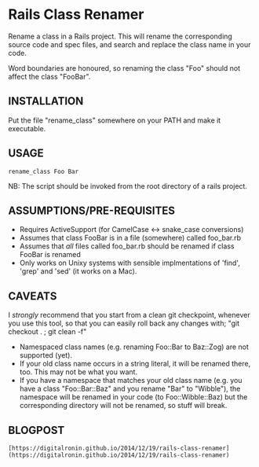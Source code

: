 # Rails Class Renamer

Rename a class in a Rails project. This will rename the corresponding source code and spec files, and search and replace the class name in your code.

Word boundaries are honoured, so renaming the class "Foo" should not affect the class "FooBar".

## INSTALLATION

Put the file "rename\_class" somewhere on your PATH and make it executable.

## USAGE

    rename_class Foo Bar

NB: The script should be invoked from the root directory of a rails project.

## ASSUMPTIONS/PRE-REQUISITES

* Requires ActiveSupport (for CamelCase <-> snake\_case conversions)
* Assumes that class FooBar is in a file (somewhere) called foo\_bar.rb
* Assumes that *all* files called foo\_bar.rb should be renamed if class FooBar is renamed
* Only works on Unixy systems with sensible implmentations of 'find', 'grep' and 'sed' (it works on a Mac).

## CAVEATS

I *strongly* recommend that you start from a clean git checkpoint, whenever you use this tool, so that you can easily roll back any changes with; "git checkout . ; git clean -f"

* Namespaced class names (e.g. renaming Foo::Bar to Baz::Zog) are not supported (yet).
* If your old class name occurs in a string literal, it will be renamed there, too. This may not be what you want.
* If you have a namespace that matches your old class name (e.g. you have a class "Foo::Bar::Baz" and you rename "Bar" to "Wibble"), the namespace will be renamed in your code (to Foo::Wibble::Baz) but the corresponding directory will not be renamed, so stuff will break.

## BLOGPOST

    [https://digitalronin.github.io/2014/12/19/rails-class-renamer](https://digitalronin.github.io/2014/12/19/rails-class-renamer)

